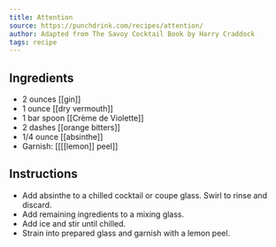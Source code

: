 ```yaml
---
title: Attention
source: https://punchdrink.com/recipes/attention/
author: Adapted from The Savoy Cocktail Book by Harry Craddock
tags: recipe
---
```

## Ingredients
- 2 ounces [[gin]] 
- 1 ounce [[dry vermouth]] 
- 1 bar spoon [[Crème de Violette]] 
- 2 dashes [[orange bitters]] 
- 1/4 ounce [[absinthe]] 
- Garnish: [[[[lemon]] peel]]
## Instructions
- Add absinthe to a chilled cocktail or coupe glass. Swirl to rinse and discard.
- Add remaining ingredients to a mixing glass.
- Add ice and stir until chilled.
- Strain into prepared glass and garnish with a lemon peel.
